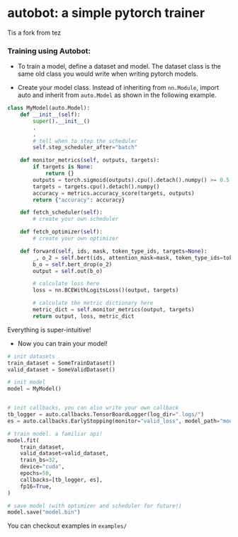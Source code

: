 # autobot: a simple pytorch trainer

Tis a fork from tez

### Training using Autobot:

- To train a model, define a dataset and model. The dataset class is the same old class you would write when writing pytorch models.

- Create your model class. Instead of inheriting from `nn.Module`, import auto and inherit from `auto.Model` as shown in the following example.


```python
class MyModel(auto.Model):
    def __init__(self):
        super().__init__()
        .
        .
        # tell when to step the scheduler
        self.step_scheduler_after="batch"

    def monitor_metrics(self, outputs, targets):
        if targets is None:
            return {}
        outputs = torch.sigmoid(outputs).cpu().detach().numpy() >= 0.5
        targets = targets.cpu().detach().numpy()
        accuracy = metrics.accuracy_score(targets, outputs)
        return {"accuracy": accuracy}

    def fetch_scheduler(self):
        # create your own scheduler

    def fetch_optimizer(self):
        # create your own optimizer

    def forward(self, ids, mask, token_type_ids, targets=None):
        _, o_2 = self.bert(ids, attention_mask=mask, token_type_ids=token_type_ids)
        b_o = self.bert_drop(o_2)
        output = self.out(b_o)

        # calculate loss here
        loss = nn.BCEWithLogitsLoss()(output, targets)

        # calculate the metric dictionary here
        metric_dict = self.monitor_metrics(output, targets)
        return output, loss, metric_dict
```

Everything is super-intuitive!

- Now you can train your model!

```python
# init datasets
train_dataset = SomeTrainDataset()
valid_dataset = SomeValidDataset()

# init model
model = MyModel()


# init callbacks, you can also write your own callback
tb_logger = auto.callbacks.TensorBoardLogger(log_dir=".logs/")
es = auto.callbacks.EarlyStopping(monitor="valid_loss", model_path="model.bin")

# train model. a familiar api!
model.fit(
    train_dataset,
    valid_dataset=valid_dataset,
    train_bs=32,
    device="cuda",
    epochs=50,
    callbacks=[tb_logger, es],
    fp16=True,
)

# save model (with optimizer and scheduler for future!)
model.save("model.bin")
```

You can checkout examples in `examples/`
